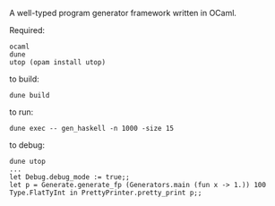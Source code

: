 
A well-typed program generator framework written in OCaml.



Required:
```
ocaml
dune
utop (opam install utop)
```


to build:
```
dune build
```


to run:
```
dune exec -- gen_haskell -n 1000 -size 15
```


to debug:
```
dune utop
...
let Debug.debug_mode := true;;
let p = Generate.generate_fp (Generators.main (fun x -> 1.)) 100 Type.FlatTyInt in PrettyPrinter.pretty_print p;;
```
